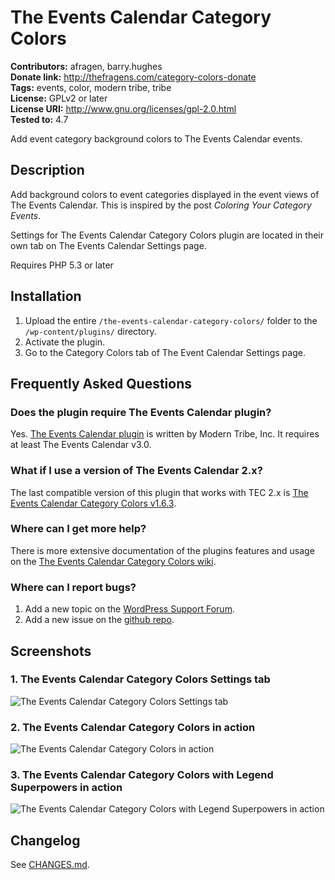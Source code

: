 # The Events Calendar Category Colors #
**Contributors:** afragen, barry.hughes  
**Donate link:** http://thefragens.com/category-colors-donate  
**Tags:** events, color, modern tribe, tribe  
**License:** GPLv2 or later  
**License URI:** http://www.gnu.org/licenses/gpl-2.0.html  
**Tested to:** 4.7  
  

Add event category background colors to The Events Calendar events.

## Description ##

Add background colors to event categories displayed in the event views of The Events Calendar. This is inspired by the post <i>Coloring Your Category Events</i>.

Settings for The Events Calendar Category Colors plugin are located in their own tab on The Events Calendar Settings page.

Requires PHP 5.3 or later

## Installation ##

1. Upload the entire `/the-events-calendar-category-colors/` folder to the `/wp-content/plugins/` directory.
1. Activate the plugin.
1. Go to the Category Colors tab of The Event Calendar Settings page.

## Frequently Asked Questions ##

### Does the plugin require The Events Calendar plugin? ###

Yes. [The Events Calendar plugin](http://wordpress.org/plugins/the-events-calendar/) is written by Modern Tribe, Inc. It requires at least The Events Calendar v3.0.


### What if I use a version of The Events Calendar 2.x? ###

The last compatible version of this plugin that works with TEC 2.x is [The Events Calendar Category Colors v1.6.3](http://downloads.wordpress.org/plugin/the-events-calendar-category-colors.1.6.3.zip).

### Where can I get more help? ###

There is more extensive documentation of the plugins features and usage on the [The Events Calendar Category Colors wiki](https://github.com/afragen/the-events-calendar-category-colors/wiki).

### Where can I report bugs? ###

1. Add a new topic on the [WordPress Support Forum](http://wordpress.org/tags/the-events-calendar-category-colors).
2. Add a new issue on the [github repo](https://github.com/afragen/the-events-calendar-category-colors/issues?state=open).

## Screenshots ##

### 1. The Events Calendar Category Colors Settings tab
![The Events Calendar Category Colors Settings tab
](./assets/screenshot-1.png)

### 2. The Events Calendar Category Colors in action
![The Events Calendar Category Colors in action
](./assets/screenshot-2.png)

### 3. The Events Calendar Category Colors with Legend Superpowers in action
![The Events Calendar Category Colors with Legend Superpowers in action
](./assets/screenshot-3.png)


## Changelog ##

See [CHANGES.md](CHANGES.md).
